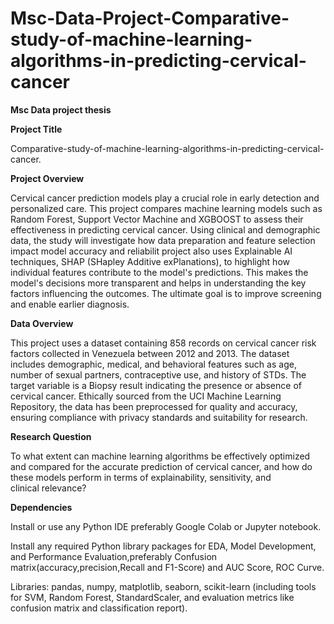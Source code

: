 # Msc-Data-Project-Comparative-study-of-machine-learning-algorithms-in-predicting-cervical-cancer

**Msc Data project thesis**

**Project Title**

Comparative-study-of-machine-learning-algorithms-in-predicting-cervical-cancer.

**Project Overview**

Cervical cancer prediction models play a crucial role in early detection and personalized care. This project compares machine learning models such as Random Forest, Support Vector Machine and XGBOOST to assess their effectiveness in predicting cervical cancer. Using clinical and demographic data, the study will investigate how data preparation and feature selection impact model accuracy and reliabilit project also uses Explainable AI techniques, SHAP (SHapley Additive exPlanations), to highlight how individual features contribute to the model's predictions. This makes the model's decisions more transparent and helps in understanding the key factors influencing the outcomes. The ultimate goal is to improve screening and enable earlier diagnosis.

**Data Overview**

This project uses a dataset containing 858 records on cervical cancer risk factors collected in Venezuela between 2012 and 2013. The dataset includes demographic, medical, and behavioral features such as age, number of sexual partners, contraceptive use, and history of STDs. The target variable is a Biopsy result indicating the presence or absence of cervical cancer. Ethically sourced from the UCI Machine Learning Repository, the data has been preprocessed for quality and accuracy, ensuring compliance with privacy standards and suitability for research.

**Research Question**

To what extent can machine learning algorithms be effectively optimized and compared for the accurate 
prediction of cervical cancer, and how do these models perform in terms of explainability, sensitivity, and 
clinical relevance?

**Dependencies**

Install or use any Python IDE preferably Google Colab or Jupyter notebook.

Install any required Python library packages for EDA, Model Development, and Performance Evaluation,preferably Confusion matrix(accuracy,precision,Recall and F1-Score) and AUC Score, ROC Curve.

Libraries: pandas, numpy, matplotlib, seaborn, scikit-learn (including tools for SVM, Random Forest, StandardScaler, and evaluation metrics like confusion matrix and classification report).
